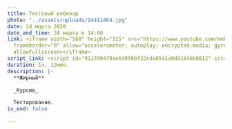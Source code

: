 ```yaml
---
title: Тестовый вебинар
photo: "../assets/uploads/24411464.jpg"
date: 24 марта 2020
date_and_time: 24 марта в 14:00
link: <iframe width="560" height="315" src="https://www.youtube.com/embed/5v5KjAWGOJw"
  frameborder="0" allow="accelerometer; autoplay; encrypted-media; gyroscope; picture-in-picture"
  allowfullscreen></iframe>
script_link: <script id="911700479ae6d956bf32cda8541a0d0184bb8012" src="https://pressfeed.getcourse.ru/pl/lite/widget/script?id=122791"></script>
duration: 1ч. 12мин.
description: |-
  **Жирный**

  _Курсив_

  Тестирование.
is_end: false

---
```

